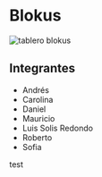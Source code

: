 # Blokus
![tablero blokus](https://upload.wikimedia.org/wikipedia/commons/thumb/1/16/BlockusFinalBoardCloseUp.jpg/245px-BlockusFinalBoardCloseUp.jpg)

## Integrantes
- Andrés
- Carolina
- Daniel
- Mauricio
- Luis Solis Redondo
- Roberto
- Sofia

test